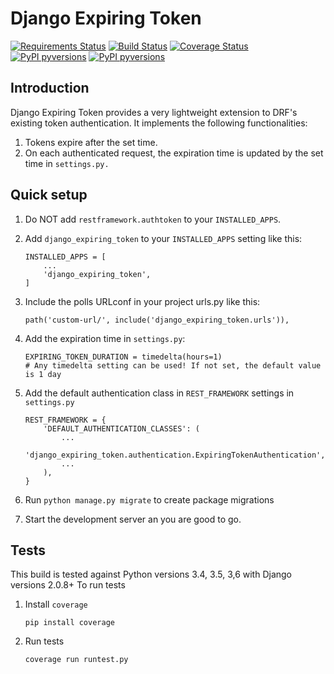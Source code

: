 # Django Expiring Token

[![Requirements Status](https://requires.io/github/KlemenS189/django-expiring-token/requirements.svg?branch=master)](https://requires.io/github/KlemenS189/django-expiring-token/requirements/?branch=master)   [![Build Status](https://travis-ci.org/KlemenS189/django-expiring-token.svg?branch=master)](https://travis-ci.org/KlemenS189/django-expiring-token) [![Coverage Status](https://coveralls.io/repos/github/KlemenS189/django-expiring-token/badge.svg?branch=master)](https://coveralls.io/github/KlemenS189/django-expiring-token?branch=master)
[![PyPI pyversions](https://img.shields.io/badge/python-3.4%20%7C%203.5%20%7C%203.6-blue.svg)](https://pypi.python.org/pypi/ansicolortags/)
[![PyPI pyversions](https://img.shields.io/badge/django-2.0.8%2B-blue.svg)](https://pypi.python.org/pypi/ansicolortags/)




## Introduction
Django Expiring Token provides a very lightweight extension to DRF's existing token authentication.
It implements the following functionalities:

1. Tokens expire after the set time.
2. On each authenticated request, the expiration time is updated by the set time in ```settings.py.```

## Quick setup

1. Do NOT add ```restframework.authtoken``` to your ```INSTALLED_APPS```.
2. Add ```django_expiring_token``` to your ```INSTALLED_APPS``` setting like this:
    ```
    INSTALLED_APPS = [
        ...
        'django_expiring_token',
    ]
    ```

3. Include the polls URLconf in your project urls.py like this:
    ```
    path('custom-url/', include('django_expiring_token.urls')),
    ```
4. Add the expiration time in `settings.py`:
    ```
    EXPIRING_TOKEN_DURATION = timedelta(hours=1)
    # Any timedelta setting can be used! If not set, the default value is 1 day
    ```
5. Add the default authentication class in ```REST_FRAMEWORK``` settings in ```settings.py```
    ```
    REST_FRAMEWORK = {
        'DEFAULT_AUTHENTICATION_CLASSES': (
            ...
            'django_expiring_token.authentication.ExpiringTokenAuthentication',
            ...
        ),
    }
    ```
5. Run `python manage.py migrate` to create package migrations

6. Start the development server an you are good to go.

## Tests
This build is tested against Python versions 3.4, 3.5, 3,6 with Django versions 2.0.8+
To run tests
1. Install ```coverage```
    ```
    pip install coverage
    ```
2. Run tests
    ```
    coverage run runtest.py
    ```





